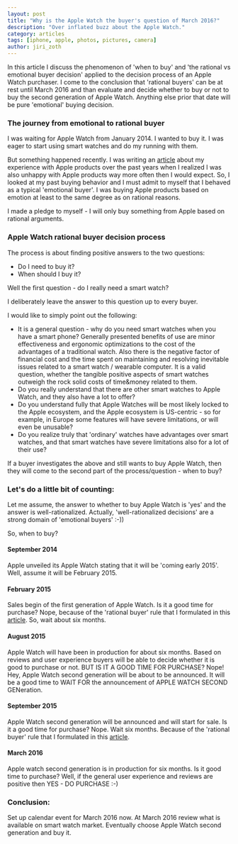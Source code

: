 ```yaml
---
layout: post
title: "Why is the Apple Watch the buyer's question of March 2016?"
description: "Over inflated buzz about the Apple Watch."
category: articles
tags: [iphone, apple, photos, pictures, camera]
author: jiri_zoth
---
```

In this article I discuss the phenomenon of 'when to buy' and 'the rational vs emotional buyer decision' applied to the decision process of an Apple Watch purchaser.
I come to the conclusion that 'rational buyers' can be at rest until March 2016 and than evaluate and decide whether to buy or not to buy the second generation of Apple Watch. Anything else prior that date will be pure 'emotional' buying decision.

### The journey from emotional to rational buyer
I was waiting for Apple Watch from January 2014. I wanted to buy it. I was eager to start using smart watches and do my running with them.

But something happened recently. I was writing an [article](http://trap9.io/articles/2014/09/08/iPhone5-battery/) about my experience with Apple products over the past years when I realized I was also unhappy with Apple products way more often then I would expect.
So, I looked at my past buying behavior and I must admit to myself that I behaved as a typical 'emotional buyer'. I was buying Apple products based on emotion at least to the same degree as on rational reasons.

I made a pledge to myself - I will only buy something from Apple based on rational arguments.

### Apple Watch rational buyer decision process

The process is about finding positive answers to the two questions:

* Do I need to buy it?
* When should I buy it?

Well the first question - do I really need a smart watch?

I deliberately leave the answer to this question up to every buyer.

I would like to simply point out the following:

* It is a general question - why do you need smart watches when you have a smart phone? Generally presented benefits of use  are minor effectiveness and ergonomic optimizations to the cost of the advantages of a traditional watch. Also there is the negative factor of financial cost and the time spent on maintaining and resolving inevitable issues related to a smart watch / wearable computer. It is a valid question, whether the tangible positive aspects of smart watches outweigh the rock solid costs of time&money related to them.
* Do you really understand that there are other smart watches to Apple Watch, and they also have a lot to offer?
* Do you understand fully that Apple Watches will be most likely locked to the Apple ecosystem, and the Apple ecosystem is US-centric - so for example, in Europe some features will have severe limitations, or will even be unusable?
* Do you realize truly that 'ordinary' watches have advantages over smart watches, and that smart watches have severe limitations also for a lot of their use?

If a buyer investigates the above and still wants to buy Apple Watch, then they will come to the second part of the process/question - when to buy?

### Let's do a little bit of counting:

Let me assume, the answer to whether to buy Apple Watch is 'yes' and the answer is well-rationalized.
Actually, 'well-rationalized decisions' are a strong domain of 'emotional buyers' :-))

So, when to buy?

#### September 2014
Apple unveiled its Apple Watch stating that it will be 'coming early 2015'. Well, assume it will be February 2015.

#### February 2015
Sales begin of the first generation of Apple Watch.
Is it a good time for purchase? Nope, because of the 'rational buyer' rule that I formulated in this [article](http://trap9.io/articles/2014/09/08/iPhone5-battery/).
So, wait about six months.

#### August 2015
Apple Watch will have been in production for about six months. Based on reviews and user experience buyers will be able to decide whether it is good to purchase or not.
BUT IS IT A GOOD TIME FOR PURCHASE? Nope!
Hey, Apple Watch second generation will be about to be announced.
It will be a good time to WAIT FOR the announcement of APPLE WATCH SECOND GENeration.

#### September 2015
Apple Watch second generation will be announced and will start for sale. Is it a good time for purchase? Nope. Wait six months. Because of the 'rational buyer' rule that I formulated in this [article](http://trap9.io/articles/2014/09/08/iPhone5-battery/).

#### March 2016
 Apple watch second generation is in production for six months. Is it good time to purchase? Well, if the general user experience and reviews are positive then YES - DO PURCHASE :-)

### Conclusion:

Set up calendar event for March 2016 now.
At March 2016 review what is available on smart watch market. Eventually choose Apple Watch second generation and buy it.



